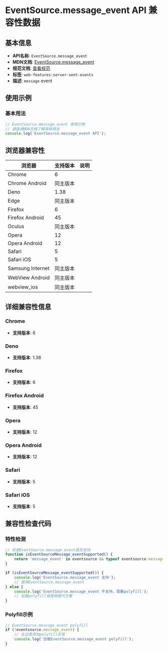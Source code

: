 # EventSource.message_event API 兼容性数据

## 基本信息

- **API名称**: `EventSource.message_event`
- **MDN文档**: [EventSource.message_event](https://developer.mozilla.org/docs/Web/API/EventSource/message_event)
- **规范文档**: [查看规范](https://html.spec.whatwg.org/multipage/indices.html#event-message,https://html.spec.whatwg.org/multipage/server-sent-events.html#handler-eventsource-onmessage)
- **标签**: `web-features:server-sent-events`
- **描述**: `message` event

## 使用示例

### 基本用法

```javascript
// EventSource.message_event 使用示例
// 请查阅MDN文档了解具体用法
console.log('EventSource.message_event API');
```

## 浏览器兼容性

| 浏览器 | 支持版本 | 说明 |
|--------|----------|------|
| Chrome | 6 |  |
| Chrome Android | 同主版本 |  |
| Deno | 1.38 |  |
| Edge | 同主版本 |  |
| Firefox | 6 |  |
| Firefox Android | 45 |  |
| Oculus | 同主版本 |  |
| Opera | 12 |  |
| Opera Android | 12 |  |
| Safari | 5 |  |
| Safari iOS | 5 |  |
| Samsung Internet | 同主版本 |  |
| WebView Android | 同主版本 |  |
| webview_ios | 同主版本 |  |

## 详细兼容性信息

### Chrome

- **支持版本**: 6

### Deno

- **支持版本**: 1.38

### Firefox

- **支持版本**: 6

### Firefox Android

- **支持版本**: 45

### Opera

- **支持版本**: 12

### Opera Android

- **支持版本**: 12

### Safari

- **支持版本**: 5

### Safari iOS

- **支持版本**: 5

## 兼容性检查代码

### 特性检测

```javascript
// 检查EventSource.message_event是否支持
function isEventSourceMessage_eventSupported() {
    return 'message_event' in eventsource && typeof eventsource.message_event === 'function';
}

if (isEventSourceMessage_eventSupported()) {
    console.log('EventSource.message_event 支持');
    // 使用EventSource.message_event
} else {
    console.log('EventSource.message_event 不支持，需要polyfill');
    // 加载polyfill或使用替代方案
}
```

### Polyfill示例

```javascript
// EventSource.message_event polyfill
if (!eventsource.message_event) {
    // 在这里添加polyfill实现
    console.log('加载EventSource.message_event polyfill');
}
```

